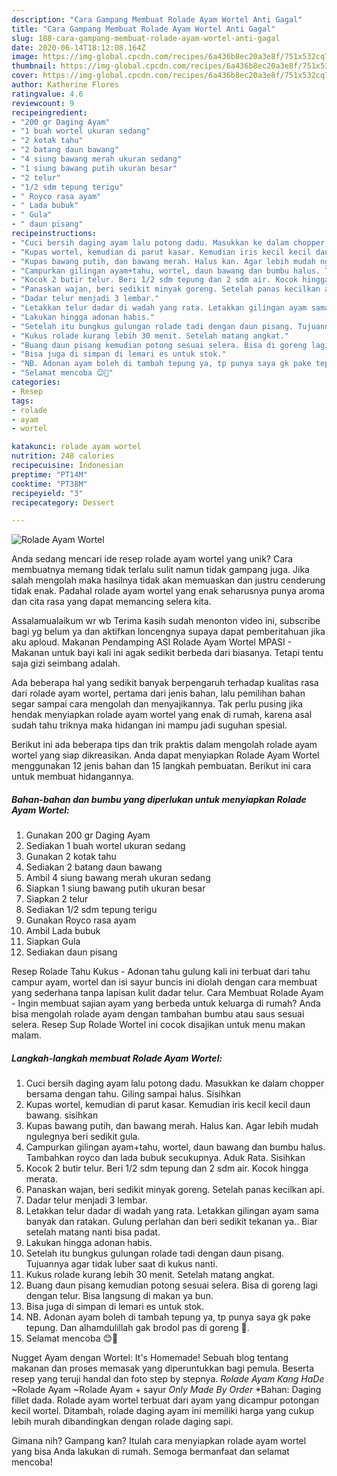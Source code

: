 ```yaml
---
description: "Cara Gampang Membuat Rolade Ayam Wortel Anti Gagal"
title: "Cara Gampang Membuat Rolade Ayam Wortel Anti Gagal"
slug: 188-cara-gampang-membuat-rolade-ayam-wortel-anti-gagal
date: 2020-06-14T18:12:08.164Z
image: https://img-global.cpcdn.com/recipes/6a436b8ec20a3e8f/751x532cq70/rolade-ayam-wortel-foto-resep-utama.jpg
thumbnail: https://img-global.cpcdn.com/recipes/6a436b8ec20a3e8f/751x532cq70/rolade-ayam-wortel-foto-resep-utama.jpg
cover: https://img-global.cpcdn.com/recipes/6a436b8ec20a3e8f/751x532cq70/rolade-ayam-wortel-foto-resep-utama.jpg
author: Katherine Flores
ratingvalue: 4.6
reviewcount: 9
recipeingredient:
- "200 gr Daging Ayam"
- "1 buah wortel ukuran sedang"
- "2 kotak tahu"
- "2 batang daun bawang"
- "4 siung bawang merah ukuran sedang"
- "1 siung bawang putih ukuran besar"
- "2 telur"
- "1/2 sdm tepung terigu"
- " Royco rasa ayam"
- " Lada bubuk"
- " Gula"
- " daun pisang"
recipeinstructions:
- "Cuci bersih daging ayam lalu potong dadu. Masukkan ke dalam chopper bersama dengan tahu. Giling sampai halus. Sisihkan"
- "Kupas wortel, kemudian di parut kasar. Kemudian iris kecil kecil daun bawang. sisihkan"
- "Kupas bawang putih, dan bawang merah. Halus kan. Agar lebih mudah ngulegnya beri sedikit gula."
- "Campurkan gilingan ayam+tahu, wortel, daun bawang dan bumbu halus. Tambahkan royco dan lada bubuk secukupnya. Aduk Rata. Sisihkan"
- "Kocok 2 butir telur. Beri 1/2 sdm tepung dan 2 sdm air. Kocok hingga merata."
- "Panaskan wajan, beri sedikit minyak goreng. Setelah panas kecilkan api."
- "Dadar telur menjadi 3 lembar."
- "Letakkan telur dadar di wadah yang rata. Letakkan gilingan ayam sama banyak dan ratakan. Gulung perlahan dan beri sedikit tekanan ya.. Biar setelah matang nanti bisa padat."
- "Lakukan hingga adonan habis."
- "Setelah itu bungkus gulungan rolade tadi dengan daun pisang. Tujuannya agar tidak luber saat di kukus nanti."
- "Kukus rolade kurang lebih 30 menit. Setelah matang angkat."
- "Buang daun pisang kemudian potong sesuai selera. Bisa di goreng lagi dengan telur. Bisa langsung di makan ya bun."
- "Bisa juga di simpan di lemari es untuk stok."
- "NB. Adonan ayam boleh di tambah tepung ya, tp punya saya gk pake tepung. Dan alhamdulillah gak brodol pas di goreng 🤭."
- "Selamat mencoba 😊🤗"
categories:
- Resep
tags:
- rolade
- ayam
- wortel

katakunci: rolade ayam wortel 
nutrition: 248 calories
recipecuisine: Indonesian
preptime: "PT14M"
cooktime: "PT38M"
recipeyield: "3"
recipecategory: Dessert

---
```



![Rolade Ayam Wortel](https://img-global.cpcdn.com/recipes/6a436b8ec20a3e8f/751x532cq70/rolade-ayam-wortel-foto-resep-utama.jpg)

Anda sedang mencari ide resep rolade ayam wortel yang unik? Cara membuatnya memang tidak terlalu sulit namun tidak gampang juga. Jika salah mengolah maka hasilnya tidak akan memuaskan dan justru cenderung tidak enak. Padahal rolade ayam wortel yang enak seharusnya punya aroma dan cita rasa yang dapat memancing selera kita.

Assalamualaikum wr wb Terima kasih sudah menonton video ini, subscribe bagi yg belum ya dan aktifkan loncengnya supaya dapat pemberitahuan jika aku aploud. Makanan Pendamping ASI Rolade Ayam Wortel MPASI - Makanan untuk bayi kali ini agak sedikit berbeda dari biasanya. Tetapi tentu saja gizi seimbang adalah.

Ada beberapa hal yang sedikit banyak berpengaruh terhadap kualitas rasa dari rolade ayam wortel, pertama dari jenis bahan, lalu pemilihan bahan segar sampai cara mengolah dan menyajikannya. Tak perlu pusing jika hendak menyiapkan rolade ayam wortel yang enak di rumah, karena asal sudah tahu triknya maka hidangan ini mampu jadi suguhan spesial.


Berikut ini ada beberapa tips dan trik praktis dalam mengolah rolade ayam wortel yang siap dikreasikan. Anda dapat menyiapkan Rolade Ayam Wortel menggunakan 12 jenis bahan dan 15 langkah pembuatan. Berikut ini cara untuk membuat hidangannya.

<!--inarticleads1-->

##### Bahan-bahan dan bumbu yang diperlukan untuk menyiapkan Rolade Ayam Wortel:

1. Gunakan 200 gr Daging Ayam
1. Sediakan 1 buah wortel ukuran sedang
1. Gunakan 2 kotak tahu
1. Sediakan 2 batang daun bawang
1. Ambil 4 siung bawang merah ukuran sedang
1. Siapkan 1 siung bawang putih ukuran besar
1. Siapkan 2 telur
1. Sediakan 1/2 sdm tepung terigu
1. Gunakan  Royco rasa ayam
1. Ambil  Lada bubuk
1. Siapkan  Gula
1. Sediakan  daun pisang


Resep Rolade Tahu Kukus - Adonan tahu gulung kali ini terbuat dari tahu campur ayam, wortel dan isi sayur buncis ini diolah dengan cara membuat yang sederhana tanpa lapisan kulit dadar telur. Cara Membuat Rolade Ayam - Ingin membuat sajian ayam yang berbeda untuk keluarga di rumah? Anda bisa mengolah rolade ayam dengan tambahan bumbu atau saus sesuai selera. Resep Sup Rolade Wortel ini cocok disajikan untuk menu makan malam. 

<!--inarticleads2-->

##### Langkah-langkah membuat Rolade Ayam Wortel:

1. Cuci bersih daging ayam lalu potong dadu. Masukkan ke dalam chopper bersama dengan tahu. Giling sampai halus. Sisihkan
1. Kupas wortel, kemudian di parut kasar. Kemudian iris kecil kecil daun bawang. sisihkan
1. Kupas bawang putih, dan bawang merah. Halus kan. Agar lebih mudah ngulegnya beri sedikit gula.
1. Campurkan gilingan ayam+tahu, wortel, daun bawang dan bumbu halus. Tambahkan royco dan lada bubuk secukupnya. Aduk Rata. Sisihkan
1. Kocok 2 butir telur. Beri 1/2 sdm tepung dan 2 sdm air. Kocok hingga merata.
1. Panaskan wajan, beri sedikit minyak goreng. Setelah panas kecilkan api.
1. Dadar telur menjadi 3 lembar.
1. Letakkan telur dadar di wadah yang rata. Letakkan gilingan ayam sama banyak dan ratakan. Gulung perlahan dan beri sedikit tekanan ya.. Biar setelah matang nanti bisa padat.
1. Lakukan hingga adonan habis.
1. Setelah itu bungkus gulungan rolade tadi dengan daun pisang. Tujuannya agar tidak luber saat di kukus nanti.
1. Kukus rolade kurang lebih 30 menit. Setelah matang angkat.
1. Buang daun pisang kemudian potong sesuai selera. Bisa di goreng lagi dengan telur. Bisa langsung di makan ya bun.
1. Bisa juga di simpan di lemari es untuk stok.
1. NB. Adonan ayam boleh di tambah tepung ya, tp punya saya gk pake tepung. Dan alhamdulillah gak brodol pas di goreng 🤭.
1. Selamat mencoba 😊🤗


Nugget Ayam dengan Wortel: It&#39;s Homemade! Sebuah blog tentang makanan dan proses memasak yang diperuntukkan bagi pemula. Beserta resep yang teruji handal dan foto step by stepnya. *Rolade Ayam Kang HaDe* ~Rolade Ayam ~Rolade Ayam + sayur *Only Made By Order* *Bahan: Daging fillet dada. Rolade ayam wortel terbuat dari ayam yang dicampur potongan kecil wortel. Ditambah, rolade daging ayam ini memiliki harga yang cukup lebih murah dibandingkan dengan rolade daging sapi. 

Gimana nih? Gampang kan? Itulah cara menyiapkan rolade ayam wortel yang bisa Anda lakukan di rumah. Semoga bermanfaat dan selamat mencoba!
